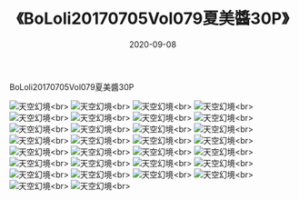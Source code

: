 ﻿---
layout: post
title: 《BoLoli20170705Vol079夏美醬30P》
date: 2020-09-08
img: http://photo.orgx.cf/性感/2020/BoLoli20170705Vol079夏美醬30P/000.jpg
tags: [美女,性感,泳衣]
---

BoLoli20170705Vol079夏美醬30P



![天空幻境](http://photo.orgx.cf/性感/2020/BoLoli20170705Vol079夏美醬30P/001.jpg''天空幻境'')<br>
![天空幻境](http://photo.orgx.cf/性感/2020/BoLoli20170705Vol079夏美醬30P/002.jpg''天空幻境'')<br>
![天空幻境](http://photo.orgx.cf/性感/2020/BoLoli20170705Vol079夏美醬30P/003.jpg''天空幻境'')<br>
![天空幻境](http://photo.orgx.cf/性感/2020/BoLoli20170705Vol079夏美醬30P/004.jpg''天空幻境'')<br>
![天空幻境](http://photo.orgx.cf/性感/2020/BoLoli20170705Vol079夏美醬30P/005.jpg''天空幻境'')<br>
![天空幻境](http://photo.orgx.cf/性感/2020/BoLoli20170705Vol079夏美醬30P/006.jpg''天空幻境'')<br>
![天空幻境](http://photo.orgx.cf/性感/2020/BoLoli20170705Vol079夏美醬30P/007.jpg''天空幻境'')<br>
![天空幻境](http://photo.orgx.cf/性感/2020/BoLoli20170705Vol079夏美醬30P/008.jpg''天空幻境'')<br>
![天空幻境](http://photo.orgx.cf/性感/2020/BoLoli20170705Vol079夏美醬30P/009.jpg''天空幻境'')<br>
![天空幻境](http://photo.orgx.cf/性感/2020/BoLoli20170705Vol079夏美醬30P/010.jpg''天空幻境'')<br>
![天空幻境](http://photo.orgx.cf/性感/2020/BoLoli20170705Vol079夏美醬30P/011.jpg''天空幻境'')<br>
![天空幻境](http://photo.orgx.cf/性感/2020/BoLoli20170705Vol079夏美醬30P/012.jpg''天空幻境'')<br>
![天空幻境](http://photo.orgx.cf/性感/2020/BoLoli20170705Vol079夏美醬30P/013.jpg''天空幻境'')<br>
![天空幻境](http://photo.orgx.cf/性感/2020/BoLoli20170705Vol079夏美醬30P/014.jpg''天空幻境'')<br>
![天空幻境](http://photo.orgx.cf/性感/2020/BoLoli20170705Vol079夏美醬30P/015.jpg''天空幻境'')<br>
![天空幻境](http://photo.orgx.cf/性感/2020/BoLoli20170705Vol079夏美醬30P/016.jpg''天空幻境'')<br>
![天空幻境](http://photo.orgx.cf/性感/2020/BoLoli20170705Vol079夏美醬30P/017.jpg''天空幻境'')<br>
![天空幻境](http://photo.orgx.cf/性感/2020/BoLoli20170705Vol079夏美醬30P/018.jpg''天空幻境'')<br>
![天空幻境](http://photo.orgx.cf/性感/2020/BoLoli20170705Vol079夏美醬30P/019.jpg''天空幻境'')<br>
![天空幻境](http://photo.orgx.cf/性感/2020/BoLoli20170705Vol079夏美醬30P/020.jpg''天空幻境'')<br>
![天空幻境](http://photo.orgx.cf/性感/2020/BoLoli20170705Vol079夏美醬30P/021.jpg''天空幻境'')<br>
![天空幻境](http://photo.orgx.cf/性感/2020/BoLoli20170705Vol079夏美醬30P/022.jpg''天空幻境'')<br>
![天空幻境](http://photo.orgx.cf/性感/2020/BoLoli20170705Vol079夏美醬30P/023.jpg''天空幻境'')<br>
![天空幻境](http://photo.orgx.cf/性感/2020/BoLoli20170705Vol079夏美醬30P/024.jpg''天空幻境'')<br>
![天空幻境](http://photo.orgx.cf/性感/2020/BoLoli20170705Vol079夏美醬30P/025.jpg''天空幻境'')<br>
![天空幻境](http://photo.orgx.cf/性感/2020/BoLoli20170705Vol079夏美醬30P/026.jpg''天空幻境'')<br>
![天空幻境](http://photo.orgx.cf/性感/2020/BoLoli20170705Vol079夏美醬30P/027.jpg''天空幻境'')<br>
![天空幻境](http://photo.orgx.cf/性感/2020/BoLoli20170705Vol079夏美醬30P/028.jpg''天空幻境'')<br>
![天空幻境](http://photo.orgx.cf/性感/2020/BoLoli20170705Vol079夏美醬30P/029.jpg''天空幻境'')<br>
![天空幻境](http://photo.orgx.cf/性感/2020/BoLoli20170705Vol079夏美醬30P/030.jpg''天空幻境'')<br>